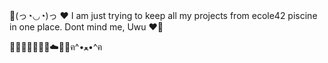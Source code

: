 🌸(っ◔◡◔)っ ♥ I am just trying to keep all my projects from ecole42 piscine in one place. Dont mind me, Uwu ♥🌸

🍑🍒💟✨🌾🐼🍀☁️🎀💸ฅ^•ﻌ•^ฅ
